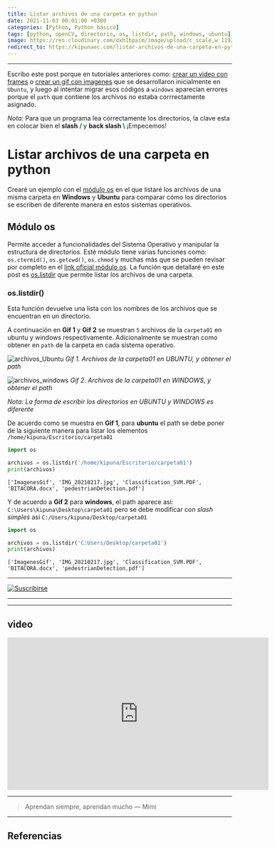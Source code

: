 ```yaml
---
title: Listar archivos de una carpeta en python
date: 2021-11-03 00:01:00 +0300
categories: [Python, Python básico]
tags: [python, openCV, directorio, os, listdir, path, windows, ubuntu]
image: https://res.cloudinary.com/dxh1bpaim/image/upload/c_scale,w_1192/v1636478056/kipunaEC/listarArchivos/portadaBlogLista-min_qn9tpi.png
redirect_to: https://kipunaec.com/listar-archivos-de-una-carpeta-en-python/
---
```


***

Escribo este post porque en tutoriales anteriores como: [crear un video con frames](../Crear-un-video-con-frames-openCV-python/) o [crear un gif con imagenes](../Crear-un-gif-con-imagenes-imageio-python/) que se desarrollaron inicialmente en `Ubuntu`, y luego al intentar migrar esos códigos a `windows` aparecían errores porque el `path` que contiene los archivos no estaba corrrectamente asignado. 

*Nota:* Para que un programa lea correctamente los directorios, la clave esta en colocar bien el **slash** <b style='color:green'> / </b> y **back slash**<b style='color:green'> \ </b> ¡Empecemos!

# Listar archivos de una carpeta en python
Crearé un ejemplo con el [módulo os](https://docs.python.org/3/library/os.html) en el que listaré los archivos de una misma carpeta en **Windows** y **Ubuntu** para comparar cómo los directorios se escriben de diferente manera en estos sistemas operativos.

## Módulo os
Permite acceder a funcionalidades del Sistema Operativo y manipular la estructura de directorios. Esté módulo tiene varias funciones como:  `os.ctermid()`, `os.getcwd()`, `os.chmod` y muchas más que se pueden revisar por completo en el [link oficial módulo os](https://docs.python.org/3/library/os.html). La función que detallaré en este post es [os.listdir](https://docs.python.org/3/library/os.html#os.listdir) que permite listar los archivos de una carpeta.  

### os.listdir()
Esta función devuelve una lista con los nombres de los archivos que se encuentran en un directorio. 

A continuación en **Gif 1** y **Gif 2** se muestran `5` archivos de la `carpeta01` en ubuntu y windows respectivamente. Adicionalmente se muestran como obtener en `path` de la carpeta en cada sistema operativo.

![archivos_Ubuntu](https://res.cloudinary.com/dxh1bpaim/image/upload/v1636196171/kipunaEC/listarArchivos/dirUbuntu_dcp8ps.gif)
_Gif 1. Archivos de la carpeta01 en UBUNTU, y obtener el path_

![archivos_windows](https://res.cloudinary.com/dxh1bpaim/image/upload/v1636477046/kipunaEC/listarArchivos/dirWindows_jad5rn.gif)
_Gif 2. Archivos de la carpeta01 en WINDOWS, y obtener el path_

*Nota: La forma de escribir los directorios en UBUNTU y WINDOWS es diferente*

De acuerdo como se muestra en **Gif 1**, para **ubuntu** el path se debe poner de la siguiente manera para listar los elementos `/home/kipuna/Escritorio/carpeta01`

```python
import os

archivos = os.listdir('/home/kipuna/Escritorio/carpeta01')
print(archivos)
```

```terminal
['ImagenesGif', 'IMG_20210217.jpg', 'Classification_SVM.PDF', 'BITACORA.docx', 'pedestrianDetection.pdf']
```
Y de acuerdo a **Gif 2** para **windows**, el path aparece asi: `C:\Users\kipuna\Desktop\carpeta01` pero se debe modificar con *slash simples* así `C:/Users/kipuna/Desktop/carpeta01`

```python
import os

archivos = os.listdir('C:Users/Desktop/carpeta01')
print(archivos)
```

```terminal
['ImagenesGif', 'IMG_20210217.jpg', 'Classification_SVM.PDF', 'BITACORA.docx', 'pedestrianDetection.pdf']
```

***

[Gif]: https://res.cloudinary.com/dxh1bpaim/image/upload/c_scale,w_728/v1633444807/kipunaEC/gifs/patricio5_h2janv.gif
[suscribirse]: https://www.youtube.com/channel/UCLHyReaGzfUcaiGoEN5jXEA "Clic para suscribirse en youtube"
[![Suscribirse][Gif]][suscribirse]

***


***
## video

<div class="embed-container">

<iframe width="586" height="342" src="https://www.youtube.com/embed/fiilnEu1_vM" frameborder="0" allow="accelerometer; autoplay; clipboard-write; encrypted-media; gyroscope; picture-in-picture" allowfullscreen></iframe>

</div>

*** 

> Aprendan siempre, aprendan mucho — Mimi

***


## Referencias

[^1]: OpenCV documentación. *Canny Edge Detection*. [https://docs.opencv.org/3.4/da/d22/tutorial_py_canny.html](https://docs.opencv.org/3.4/da/d22/tutorial_py_canny.html)
